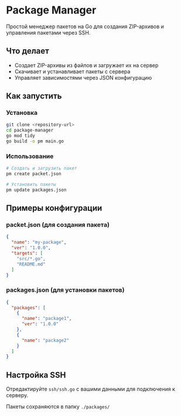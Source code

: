 # Package Manager

Простой менеджер пакетов на Go для создания ZIP-архивов и управления пакетами через SSH.

## Что делает

- Создает ZIP-архивы из файлов и загружает их на сервер
- Скачивает и устанавливает пакеты с сервера
- Управляет зависимостями через JSON конфигурацию

## Как запустить

### Установка
```bash
git clone <repository-url>
cd package-manager
go mod tidy
go build -o pm main.go
```

### Использование
```bash
# Создать и загрузить пакет
pm create packet.json

# Установить пакеты
pm update packages.json
```

## Примеры конфигурации

### packet.json (для создания пакета)
```json
{
  "name": "my-package",
  "ver": "1.0.0",
  "targets": [
    "src/*.go",
    "README.md"
  ]
}
```

### packages.json (для установки пакетов)
```json
{
  "packages": [
    {
      "name": "package1",
      "ver": "1.0.0"
    },
    {
      "name": "package2"
    }
  ]
}
```

## Настройка SSH

Отредактируйте `ssh/ssh.go` с вашими данными для подключения к серверу.

Пакеты сохраняются в папку `./packages/`

